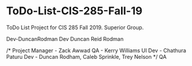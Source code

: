 # ToDo-List-CIS-285-Fall-19
ToDo List Project for CIS 285 Fall 2019. Superior Group.

Dev-DuncanRodman
Dev Duncan Reid Rodman

/* 
  Project Manager - Zack Awwad
  QA - Kerry Williams
  UI Dev - Chathura Paturu
  Dev - Duncan Rodham, Caleb Sprinkle, Trey Nelson
*/
 QA
